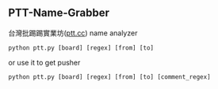 PTT-Name-Grabber
---

台灣批踢踢實業坊([ptt.cc](https://ptt.cc)) name analyzer  

```
python ptt.py [board] [regex] [from] [to]
```

or use it to get pusher

```
python ptt.py [board] [regex] [from] [to] [comment_regex]
```
